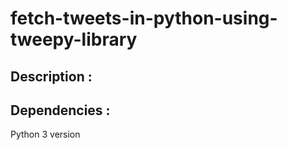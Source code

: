 # fetch-tweets-in-python-using-tweepy-library
## Description :



## Dependencies :
Python 3 version
